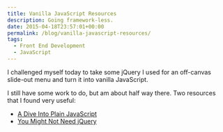 ```yaml
---
title: Vanilla JavaScript Resources
description: Going framework-less.
date: 2015-04-18T23:57:01+00:00
permalink: /blog/vanilla-javascript-resources/
tags:
  - Front End Development
  - JavaScript
---
```


I challenged myself today to take some jQuery I used for an off-canvas slide-out menu and turn it into vanilla JavaScript.

I still have some work to do, but am about half way there. Two resources that I found very useful:

- [A Dive Into Plain JavaScript](http://blog.adtile.me/2014/01/16/a-dive-into-plain-javascript/)
- [You Might Not Need jQuery](http://youmightnotneedjquery.com)
